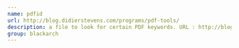 ```yaml
---
name: pdfid
url: http://blog.didierstevens.com/programs/pdf-tools/
description: a file to look for certain PDF keywords. URL : http://blog.didierstevens.com/programs/pdf-tools/ Groups : blackarch blackarch-forensic
group: blackarch
---
```

